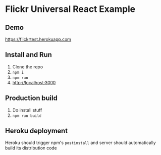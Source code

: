 # Flickr Universal React Example

## Demo
<a href="https://flickrtest.herokuapp.com" target="_blank">https://flickrtest.herokuapp.com</a>

## Install and Run
1. Clone the repo
2. `npm i`
3. `npm run`
4. [http://localhost:3000](http://localhost:3000)

## Production build
1. Do install stuff
2. `npm run build`

## Heroku deployment
Heroku should trigger npm's `postinstall` and server should automatically build its distribution code
